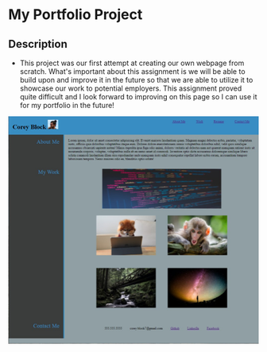 # My Portfolio Project

## Description
- This project was our first attempt at creating our own webpage from scratch. What's important about this assignment is we will be able to build upon and improve it in the future so that we are able to utilize it to showcase our work to potential employers. This assignment proved quite difficult and I look forward to improving on this page so I can use it for my portfolio in the future!  

![](./assets/images/ScreenshotPortfolio.jpg)



